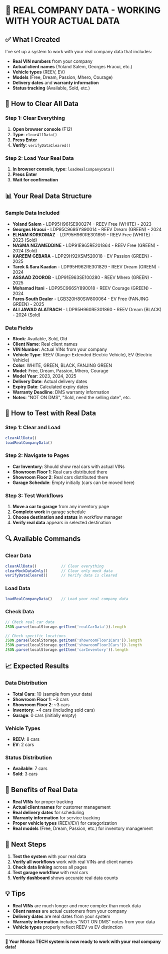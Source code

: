 # 🏢 REAL COMPANY DATA - WORKING WITH YOUR ACTUAL DATA

## **✅ What I Created**

I've set up a system to work with your real company data that includes:
- **Real VIN numbers** from your company
- **Actual client names** (Yoland Salem, Georges Hraoui, etc.)
- **Vehicle types** (REEV, EV)
- **Models** (Free, Dream, Passion, Mhero, Courage)
- **Delivery dates** and **warranty information**
- **Status tracking** (Available, Sold, etc.)

## **🧹 How to Clear All Data**

### **Step 1: Clear Everything**
1. **Open browser console** (F12)
2. **Type**: `clearAllData()`
3. **Press Enter**
4. **Verify**: `verifyDataCleared()`

### **Step 2: Load Your Real Data**
1. **In browser console, type**: `loadRealCompanyData()`
2. **Press Enter**
3. **Wait for confirmation**

## **📊 Your Real Data Structure**

### **Sample Data Included**
- **Yoland Salem** - LDP95H961SE900274 - REEV Free (WHITE) - 2023
- **Georges Hraoui** - LDP95C969SY890014 - REEV Dream (GREEN) - 2024
- **ELHAM KORKOMAZ** - LDP95H960RE301859 - REEV Free (WHITE) - 2023 (Sold)
- **NASMA NIZAMEDDINE** - LDP91E965RE201864 - REEV Free (GREEN) - 2024 (Sold)
- **KAREEM GEBARA** - LDP29H92XSM520018 - EV Passion (GREEN) - 2025
- **Tarek & Sara Kaadan** - LDP95H962RE301829 - REEV Dream (GREEN) - 2024
- **ASSAAD ZOOROB** - LDP91E963SE100280 - REEV Mhero (GREEN) - 2025
- **Mohamad Itani** - LDP95C966SY890018 - REEV Courage (GREEN) - 2024
- **Fares South Dealer** - LGB320H80SW800064 - EV Free (FANJING GREEN) - 2025
- **ALI JAWAD ALATRACH** - LDP95H960RE301860 - REEV Dream (BLACK) - 2024 (Sold)

### **Data Fields**
- **Stock**: Available, Sold, Old
- **Client Name**: Real client names
- **VIN Number**: Actual VINs from your company
- **Vehicle Type**: REEV (Range-Extended Electric Vehicle), EV (Electric Vehicle)
- **Color**: WHITE, GREEN, BLACK, FANJING GREEN
- **Model**: Free, Dream, Passion, Mhero, Courage
- **Model Year**: 2023, 2024, 2025
- **Delivery Date**: Actual delivery dates
- **Expiry Date**: Calculated expiry dates
- **Warranty Deadline**: DMS warranty information
- **Notes**: "NOT ON DMS", "Sold, need the selling date", etc.

## **🎯 How to Test with Real Data**

### **Step 1: Clear and Load**
```javascript
clearAllData()
loadRealCompanyData()
```

### **Step 2: Navigate to Pages**
- **Car Inventory**: Should show real cars with actual VINs
- **Showroom Floor 1**: Real cars distributed there
- **Showroom Floor 2**: Real cars distributed there
- **Garage Schedule**: Empty initially (cars can be moved here)

### **Step 3: Test Workflows**
1. **Move a car to garage** from any inventory page
2. **Complete work** in garage schedule
3. **Choose destination and status** in workflow manager
4. **Verify real data** appears in selected destination

## **🔍 Available Commands**

### **Clear Data**
```javascript
clearAllData()           // Clear everything
clearMockDataOnly()      // Clear only mock data
verifyDataCleared()      // Verify data is cleared
```

### **Load Data**
```javascript
loadRealCompanyData()    // Load your real company data
```

### **Check Data**
```javascript
// Check real car data
JSON.parse(localStorage.getItem('realCarData')).length

// Check specific locations
JSON.parse(localStorage.getItem('showroomFloor1Cars')).length
JSON.parse(localStorage.getItem('showroomFloor2Cars')).length
JSON.parse(localStorage.getItem('carInventory')).length
```

## **📈 Expected Results**

### **Data Distribution**
- **Total Cars**: 10 (sample from your data)
- **Showroom Floor 1**: ~3 cars
- **Showroom Floor 2**: ~3 cars  
- **Inventory**: ~4 cars (including sold cars)
- **Garage**: 0 cars (initially empty)

### **Vehicle Types**
- **REEV**: 8 cars
- **EV**: 2 cars

### **Status Distribution**
- **Available**: 7 cars
- **Sold**: 3 cars

## **🎉 Benefits of Real Data**

- **Real VINs** for proper tracking
- **Actual client names** for customer management
- **Real delivery dates** for scheduling
- **Warranty information** for service tracking
- **Proper vehicle types** (REEV/EV) for categorization
- **Real models** (Free, Dream, Passion, etc.) for inventory management

## **🚀 Next Steps**

1. **Test the system** with your real data
2. **Verify all workflows** work with real VINs and client names
3. **Check data linking** across all pages
4. **Test garage workflow** with real cars
5. **Verify dashboard** shows accurate real data counts

## **💡 Tips**

- **Real VINs** are much longer and more complex than mock data
- **Client names** are actual customers from your company
- **Delivery dates** are real dates from your system
- **Warranty information** includes "NOT ON DMS" notes from your data
- **Vehicle types** properly reflect REEV vs EV distinction

---

**🎉 Your Monza TECH system is now ready to work with your real company data!** 
